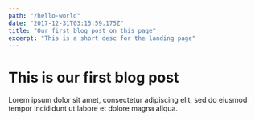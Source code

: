 ```yaml
---
path: "/hello-world"
date: "2017-12-31T03:15:59.175Z"
title: "Our first blog post on this page"
excerpt: "This is a short desc for the landing page"
---
```


# This is our first blog post

Lorem ipsum dolor sit amet, consectetur adipiscing elit, sed do eiusmod tempor incididunt ut labore et dolore magna aliqua.